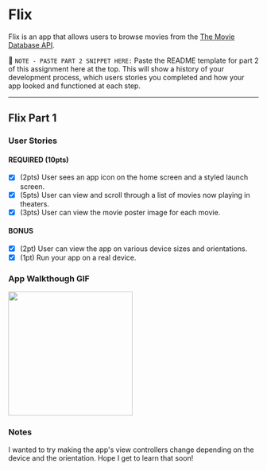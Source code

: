 # Flix

Flix is an app that allows users to browse movies from the [The Movie Database API](http://docs.themoviedb.apiary.io/#).

📝 `NOTE - PASTE PART 2 SNIPPET HERE:` Paste the README template for part 2 of this assignment here at the top. This will show a history of your development process, which users stories you completed and how your app looked and functioned at each step.

---

## Flix Part 1

### User Stories

#### REQUIRED (10pts)
- [x] (2pts) User sees an app icon on the home screen and a styled launch screen.
- [x] (5pts) User can view and scroll through a list of movies now playing in theaters.
- [x] (3pts) User can view the movie poster image for each movie.

#### BONUS
- [x] (2pt) User can view the app on various device sizes and orientations.
- [x] (1pt) Run your app on a real device.

### App Walkthough GIF
<img src="https://s3.amazonaws.com/img0.recordit.co/SFkanOPr1C.mp4?AWSAccessKeyId=AKIAUQ5RURZ7ND2T2B6I&Expires=1582410925&Signature=eXiFgfSqYnNQrcPdY%2FSotBhSk1M%3D" width=250><br>

### Notes
I wanted to try making the app's view controllers change depending on the device and the orientation. Hope I get to learn
that soon!
